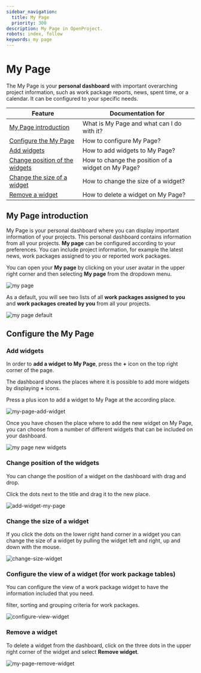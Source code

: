 ```yaml
---
sidebar_navigation:
  title: My Page
  priority: 300
description: My Page in OpenProject.
robots: index, follow
keywords: my page
---
```


# My Page

The My Page is your **personal dashboard** with important overarching project information, such as work package reports, news, spent time, or a calendar. It can be configured to your specific needs.

| Feature                                                      | Documentation for                                  |
| ------------------------------------------------------------ | -------------------------------------------------- |
| [My Page introduction](#my-page-introduction)                | What is My Page and what can I do with it?         |
| [Configure the My Page](#configure-the-my-page)              | How to configure My Page?                          |
| [Add widgets](#add-widgets)                                  | How to add widgets to My Page?                     |
| [Change position of the widgets](#change-position-of-the-widgets) | How to change the position of a widget on My Page? |
| [Change the size of a widget](#change-the-size-of-a-widget)  | How to change the size of a widget?                |
| [Remove a widget](#remove-widget)                            | How to delete a widget on My Page?                 |

## My Page introduction

My Page is your personal dashboard where you can display important information of your projects. This personal dashboard contains information from all your projects. **My page** can be configured according to your preferences. You can include project information, for example the latest news, work packages assigned to you or reported work packages.

You can open your **My page** by clicking on your user avatar in the upper right corner and then selecting **My page** from the dropdown menu.

![my page](1572883536495.png)

As a default, you will see two lists of all **work packages assigned to you** and **work packages created by you** from all your projects.

![my page default](1572883652812.png)



## Configure the My Page

### Add widgets

In order to **add a widget to My Page**, press the **+** icon on the top right corner of the page.

The dashboard shows the places where it is possible to add more widgets by displaying **+** icons.

Press a plus icon to add a widget to My Page at the according place.

![my-page-add-widget](my-page-add-widget.png)

Once you have chosen the place where to add the new widget on My Page, you can choose from a number of different widgets that can be included on your dashboard.

![my page new widgets](1572883929593.png)

### Change position of the widgets

You can change the position of a widget on the dashboard with drag and drop.

Click the dots next to the title and drag it to the new place.

![add-widget-my-page](add-widget-my-page2.gif)

### Change the size of a widget

If you click the dots on the lower right hand corner in a widget you can change the size of a widget by pulling the widget left and right, up and down with the mouse.

![change-size-widget](change-size-widget-1572946246580.gif)

### Configure the view of a widget (for work package tables)

You can configure the view of a work package widget to have the information included that you need.


<div class="glossary“>

**Work package** is a subset of a project that can be assigned to users for execution, such as Tasks, Bugs, User Storys, Milestones, and more. Work packages have a type, an ID and a subject and may have additional attributes, such as assignee, responsible, story points or target version. Work packages are displayed in a projects timeline (unless they are filtered out in the timeline configuration) - either as milestone or as phase. In order to use the work packages, the work package module has to be activated in the project settings.

</div>

​           

On a work package widget, click the three dots and select **Configure view...**

You can configure the work package table (e.g. filter, group, highlight, sort) according to the [filter, sorting and grouping criteria for work packages](../../user-guide/work-packages/#work-package-table-configuration). 

![configure-view-widget](configure-view-widget.gif)

### Remove a widget

To delete a widget from the dashboard, click on the three dots in the upper right corner of the widget and select **Remove widget**.

![my-page-remove-widget](my-page-remove-widget.png)
